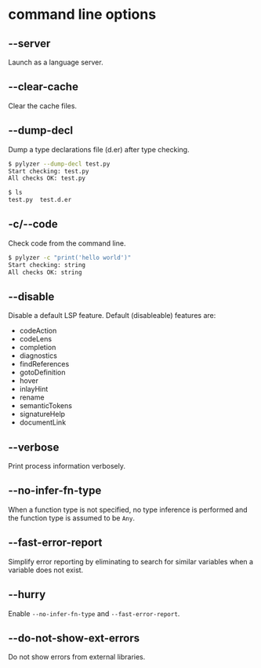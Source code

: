 # command line options

## --server

Launch as a language server.

## --clear-cache

Clear the cache files.

## --dump-decl

Dump a type declarations file (d.er) after type checking.

```bash
$ pylyzer --dump-decl test.py
Start checking: test.py
All checks OK: test.py

$ ls
test.py  test.d.er
```

## -c/--code

Check code from the command line.

```bash
$ pylyzer -c "print('hello world')"
Start checking: string
All checks OK: string
```

## --disable

Disable a default LSP feature.
Default (disableable) features are:

* codeAction
* codeLens
* completion
* diagnostics
* findReferences
* gotoDefinition
* hover
* inlayHint
* rename
* semanticTokens
* signatureHelp
* documentLink

## --verbose

Print process information verbosely.

## --no-infer-fn-type

When a function type is not specified, no type inference is performed and the function type is assumed to be `Any`.

## --fast-error-report

Simplify error reporting by eliminating to search for similar variables when a variable does not exist.

## --hurry

Enable `--no-infer-fn-type` and `--fast-error-report`.

## --do-not-show-ext-errors

Do not show errors from external libraries.
